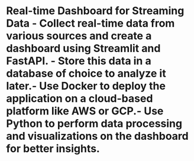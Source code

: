 #  Real-time Dashboard for Streaming Data - Collect real-time data from various sources and create a dashboard using Streamlit and FastAPI. - Store this data in a database of choice to analyze it later.- Use Docker to deploy the application on a cloud-based platform like AWS or GCP.- Use Python to perform data processing and visualizations on the dashboard for better insights.